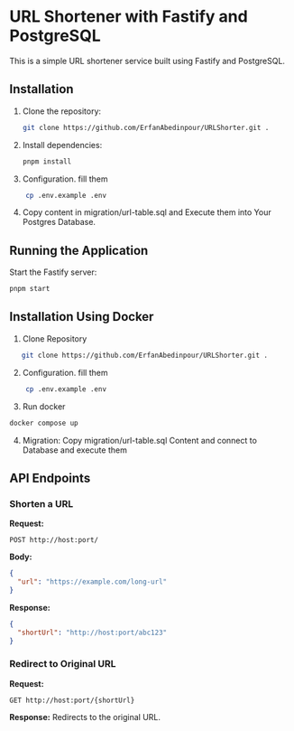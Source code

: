 # URL Shortener with Fastify and PostgreSQL

This is a simple URL shortener service built using Fastify and PostgreSQL.

## Installation

1. Clone the repository:
   ```sh
   git clone https://github.com/ErfanAbedinpour/URLShorter.git .
   ```

2. Install dependencies:
   ```sh
   pnpm install
   ```

3. Configuration. fill them
```sh
    cp .env.example .env
```

4. Copy content in migration/url-table.sql and Execute them into Your Postgres Database.

## Running the Application

Start the Fastify server:
```sh
pnpm start
```

## Installation Using Docker
1. Clone Repository
```sh
   git clone https://github.com/ErfanAbedinpour/URLShorter.git .
   ```

2. Configuration. fill them
```sh
    cp .env.example .env
```
3. Run docker
```sh
docker compose up
```
4. Migration: Copy migration/url-table.sql Content and connect to Database and execute them

## API Endpoints

### Shorten a URL
**Request:**
```http
POST http://host:port/
```
**Body:**
```json
{
  "url": "https://example.com/long-url"
}
```
**Response:**
```json
{
  "shortUrl": "http://host:port/abc123"
}
```

### Redirect to Original URL
**Request:**
```http
GET http://host:port/{shortUrl}
```
**Response:**
Redirects to the original URL.
